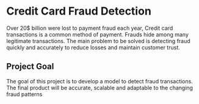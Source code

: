 # Credit Card Fraud Detection
Over 20$ billion were lost to payment fraud each year, Credit card transactions is a common method of payment. Frauds hide among many legitimate transactions. The main problem to be solved is detecting fraud quickly and accurately to reduce losses and maintain customer trust.
 
## Project Goal
The goal of this project is to develop a model to 
detect fraud transactions. The final product will 
be accurate, scalable and adaptable to the changing 
fraud patterns
